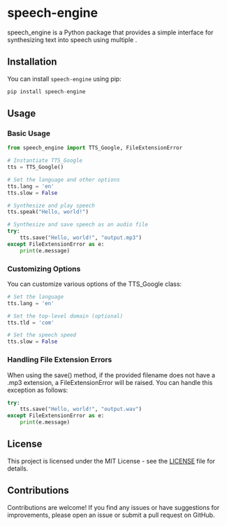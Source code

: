 # speech-engine

speech_engine is a Python package that provides a simple interface for synthesizing text into speech using multiple .

## Installation

You can install `speech-engine` using pip:

```python
pip install speech-engine
```

## Usage

### Basic Usage

```python
from speech_engine import TTS_Google, FileExtensionError

# Instantiate TTS_Google
tts = TTS_Google()

# Set the language and other options
tts.lang = 'en'
tts.slow = False

# Synthesize and play speech
tts.speak("Hello, world!")

# Synthesize and save speech as an audio file
try:
    tts.save("Hello, world!", "output.mp3")
except FileExtensionError as e:
    print(e.message)
```


### Customizing Options
You can customize various options of the TTS_Google class:


```python
# Set the language
tts.lang = 'en'

# Set the top-level domain (optional)
tts.tld = 'com'

# Set the speech speed
tts.slow = False
```

### Handling File Extension Errors
When using the save() method, if the provided filename does not have a .mp3 extension, a FileExtensionError will be raised. You can handle this exception as follows:

```python
try:
    tts.save("Hello, world!", "output.wav")
except FileExtensionError as e:
    print(e.message)
```

## License
This project is licensed under the MIT License - see the [LICENSE](https://github.com/PraaneshSelvaraj/speech_engine/blob/main/LICENSE) file for details.

## Contributions
Contributions are welcome! If you find any issues or have suggestions for improvements, please open an issue or submit a pull request on GitHub.
